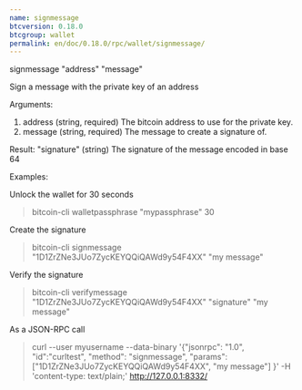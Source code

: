```yaml
---
name: signmessage
btcversion: 0.18.0
btcgroup: wallet
permalink: en/doc/0.18.0/rpc/wallet/signmessage/
---
```


signmessage "address" "message"

Sign a message with the private key of an address

Arguments:
1. address    (string, required) The bitcoin address to use for the private key.
2. message    (string, required) The message to create a signature of.

Result:
"signature"          (string) The signature of the message encoded in base 64

Examples:

Unlock the wallet for 30 seconds
> bitcoin-cli walletpassphrase "mypassphrase" 30

Create the signature
> bitcoin-cli signmessage "1D1ZrZNe3JUo7ZycKEYQQiQAWd9y54F4XX" "my message"

Verify the signature
> bitcoin-cli verifymessage "1D1ZrZNe3JUo7ZycKEYQQiQAWd9y54F4XX" "signature" "my message"

As a JSON-RPC call
> curl --user myusername --data-binary '{"jsonrpc": "1.0", "id":"curltest", "method": "signmessage", "params": ["1D1ZrZNe3JUo7ZycKEYQQiQAWd9y54F4XX", "my message"] }' -H 'content-type: text/plain;' http://127.0.0.1:8332/


